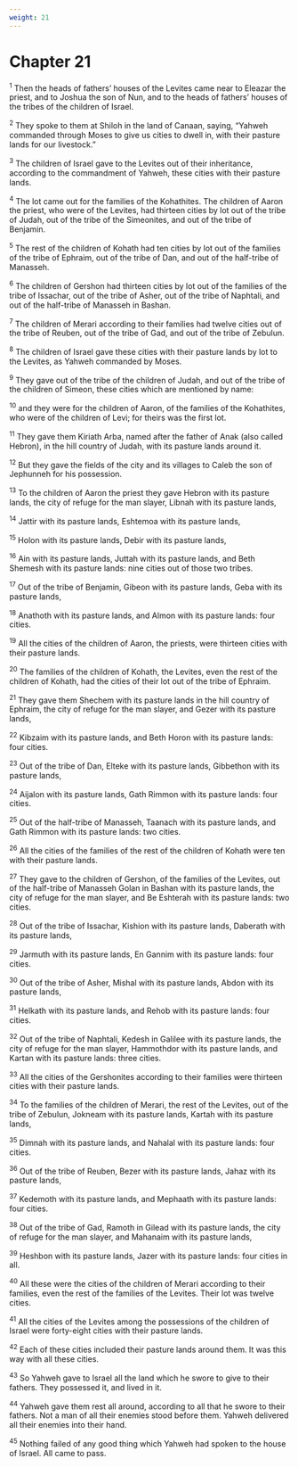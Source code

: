 ```yaml
---
weight: 21
---
```


# Chapter 21

<sup>1</sup> Then the heads of fathers’ houses of the Levites came near to Eleazar the priest, and to Joshua the son of Nun, and to the heads of fathers’ houses of the tribes of the children of Israel. 

<sup>2</sup> They spoke to them at Shiloh in the land of Canaan, saying, “Yahweh commanded through Moses to give us cities to dwell in, with their pasture lands for our livestock.” 

<sup>3</sup> The children of Israel gave to the Levites out of their inheritance, according to the commandment of Yahweh, these cities with their pasture lands. 

<sup>4</sup> The lot came out for the families of the Kohathites. The children of Aaron the priest, who were of the Levites, had thirteen cities by lot out of the tribe of Judah, out of the tribe of the Simeonites, and out of the tribe of Benjamin. 

<sup>5</sup> The rest of the children of Kohath had ten cities by lot out of the families of the tribe of Ephraim, out of the tribe of Dan, and out of the half-tribe of Manasseh. 

<sup>6</sup> The children of Gershon had thirteen cities by lot out of the families of the tribe of Issachar, out of the tribe of Asher, out of the tribe of Naphtali, and out of the half-tribe of Manasseh in Bashan. 

<sup>7</sup> The children of Merari according to their families had twelve cities out of the tribe of Reuben, out of the tribe of Gad, and out of the tribe of Zebulun. 

<sup>8</sup> The children of Israel gave these cities with their pasture lands by lot to the Levites, as Yahweh commanded by Moses. 

<sup>9</sup> They gave out of the tribe of the children of Judah, and out of the tribe of the children of Simeon, these cities which are mentioned by name: 

<sup>10</sup> and they were for the children of Aaron, of the families of the Kohathites, who were of the children of Levi; for theirs was the first lot. 

<sup>11</sup> They gave them Kiriath Arba, named after the father of Anak (also called Hebron), in the hill country of Judah, with its pasture lands around it. 

<sup>12</sup> But they gave the fields of the city and its villages to Caleb the son of Jephunneh for his possession. 

<sup>13</sup> To the children of Aaron the priest they gave Hebron with its pasture lands, the city of refuge for the man slayer, Libnah with its pasture lands, 

<sup>14</sup> Jattir with its pasture lands, Eshtemoa with its pasture lands, 

<sup>15</sup> Holon with its pasture lands, Debir with its pasture lands, 

<sup>16</sup> Ain with its pasture lands, Juttah with its pasture lands, and Beth Shemesh with its pasture lands: nine cities out of those two tribes. 

<sup>17</sup> Out of the tribe of Benjamin, Gibeon with its pasture lands, Geba with its pasture lands, 

<sup>18</sup> Anathoth with its pasture lands, and Almon with its pasture lands: four cities. 

<sup>19</sup> All the cities of the children of Aaron, the priests, were thirteen cities with their pasture lands. 

<sup>20</sup> The families of the children of Kohath, the Levites, even the rest of the children of Kohath, had the cities of their lot out of the tribe of Ephraim. 

<sup>21</sup> They gave them Shechem with its pasture lands in the hill country of Ephraim, the city of refuge for the man slayer, and Gezer with its pasture lands, 

<sup>22</sup> Kibzaim with its pasture lands, and Beth Horon with its pasture lands: four cities. 

<sup>23</sup> Out of the tribe of Dan, Elteke with its pasture lands, Gibbethon with its pasture lands, 

<sup>24</sup> Aijalon with its pasture lands, Gath Rimmon with its pasture lands: four cities. 

<sup>25</sup> Out of the half-tribe of Manasseh, Taanach with its pasture lands, and Gath Rimmon with its pasture lands: two cities. 

<sup>26</sup> All the cities of the families of the rest of the children of Kohath were ten with their pasture lands. 

<sup>27</sup> They gave to the children of Gershon, of the families of the Levites, out of the half-tribe of Manasseh Golan in Bashan with its pasture lands, the city of refuge for the man slayer, and Be Eshterah with its pasture lands: two cities. 

<sup>28</sup> Out of the tribe of Issachar, Kishion with its pasture lands, Daberath with its pasture lands, 

<sup>29</sup> Jarmuth with its pasture lands, En Gannim with its pasture lands: four cities. 

<sup>30</sup> Out of the tribe of Asher, Mishal with its pasture lands, Abdon with its pasture lands, 

<sup>31</sup> Helkath with its pasture lands, and Rehob with its pasture lands: four cities. 

<sup>32</sup> Out of the tribe of Naphtali, Kedesh in Galilee with its pasture lands, the city of refuge for the man slayer, Hammothdor with its pasture lands, and Kartan with its pasture lands: three cities. 

<sup>33</sup> All the cities of the Gershonites according to their families were thirteen cities with their pasture lands. 

<sup>34</sup> To the families of the children of Merari, the rest of the Levites, out of the tribe of Zebulun, Jokneam with its pasture lands, Kartah with its pasture lands, 

<sup>35</sup> Dimnah with its pasture lands, and Nahalal with its pasture lands: four cities. 

<sup>36</sup> Out of the tribe of Reuben, Bezer with its pasture lands, Jahaz with its pasture lands, 

<sup>37</sup> Kedemoth with its pasture lands, and Mephaath with its pasture lands: four cities. 

<sup>38</sup> Out of the tribe of Gad, Ramoth in Gilead with its pasture lands, the city of refuge for the man slayer, and Mahanaim with its pasture lands, 

<sup>39</sup> Heshbon with its pasture lands, Jazer with its pasture lands: four cities in all. 

<sup>40</sup> All these were the cities of the children of Merari according to their families, even the rest of the families of the Levites. Their lot was twelve cities. 

<sup>41</sup> All the cities of the Levites among the possessions of the children of Israel were forty-eight cities with their pasture lands. 

<sup>42</sup> Each of these cities included their pasture lands around them. It was this way with all these cities. 

<sup>43</sup> So Yahweh gave to Israel all the land which he swore to give to their fathers. They possessed it, and lived in it. 

<sup>44</sup> Yahweh gave them rest all around, according to all that he swore to their fathers. Not a man of all their enemies stood before them. Yahweh delivered all their enemies into their hand. 

<sup>45</sup> Nothing failed of any good thing which Yahweh had spoken to the house of Israel. All came to pass. 


